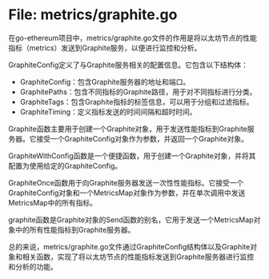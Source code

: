 # File: metrics/graphite.go

在go-ethereum项目中，metrics/graphite.go文件的作用是将以太坊节点的性能指标（metrics）发送到Graphite服务，以便进行监控和分析。

GraphiteConfig定义了与Graphite服务相关的配置信息。它包含以下结构体：

- GraphiteConfig：包含Graphite服务器的地址和端口。
- GraphitePaths：包含不同指标的Graphite路径，用于对不同指标进行分类。
- GraphiteTags：包含Graphite指标的标签信息，可以用于分组和过滤指标。
- GraphiteTiming：定义指标发送的时间间隔和超时时间。

Graphite函数主要用于创建一个Graphite对象，用于发送性能指标到Graphite服务器。它接受一个GraphiteConfig对象作为参数，并返回一个Graphite对象。

GraphiteWithConfig函数是一个便捷函数，用于创建一个Graphite对象，并将其配置为使用给定的GraphiteConfig。

GraphiteOnce函数用于向Graphite服务器发送一次性性能指标。它接受一个GraphiteConfig对象和一个MetricsMap对象作为参数，并在单次调用中发送MetricsMap中的所有指标。

graphite函数是Graphite对象的Send函数的别名，它用于发送一个MetricsMap对象中的所有性能指标到Graphite服务器。

总的来说，metrics/graphite.go文件通过GraphiteConfig结构体以及Graphite对象和相关函数，实现了将以太坊节点的性能指标发送到Graphite服务器进行监控和分析的功能。

